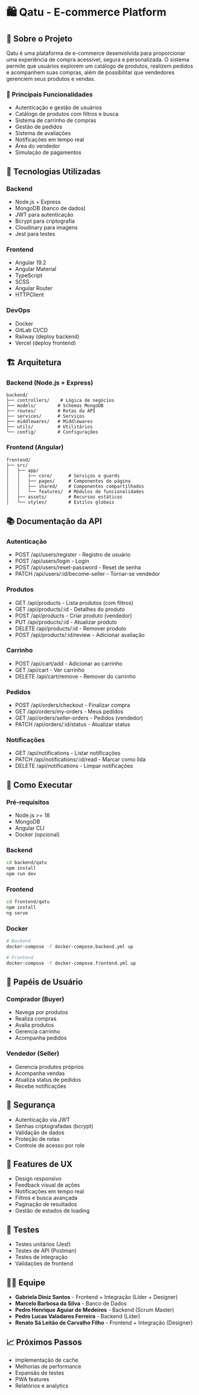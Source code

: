 # 🛍️ Qatu - E-commerce Platform

## 📖 Sobre o Projeto

Qatu é uma plataforma de e-commerce desenvolvida para proporcionar uma experiência de compra acessível, segura e personalizada. O sistema permite que usuários explorem um catálogo de produtos, realizem pedidos e acompanhem suas compras, além de possibilitar que vendedores gerenciem seus produtos e vendas.

### 🎯 Principais Funcionalidades

- Autenticação e gestão de usuários
- Catálogo de produtos com filtros e busca
- Sistema de carrinho de compras
- Gestão de pedidos
- Sistema de avaliações
- Notificações em tempo real
- Área do vendedor
- Simulação de pagamentos

## 🔧 Tecnologias Utilizadas

### Backend

- Node.js + Express
- MongoDB (banco de dados)
- JWT para autenticação
- Bcrypt para criptografia
- Cloudinary para imagens
- Jest para testes

### Frontend

- Angular 19.2
- Angular Material
- TypeScript
- SCSS
- Angular Router
- HTTPClient

### DevOps

- Docker
- GitLab CI/CD
- Railway (deploy backend)
- Vercel (deploy frontend)

## 🏗️ Arquitetura

### Backend (Node.js + Express)

```
backend/
├── controllers/    # Lógica de negócios
├── models/        # Schemas MongoDB
├── routes/        # Rotas da API
├── services/      # Serviços
├── middlewares/   # Middlewares
├── utils/         # Utilitários
└── config/        # Configurações
```

### Frontend (Angular)

```
frontend/
├── src/
│   ├── app/
│   │   ├── core/      # Serviços e guards
│   │   ├── pages/     # Componentes de página
│   │   ├── shared/    # Componentes compartilhados
│   │   └── features/  # Módulos de funcionalidades
│   ├── assets/        # Recursos estáticos
│   └── styles/        # Estilos globais
```

## 📚 Documentação da API

### Autenticação

- POST /api/users/register - Registro de usuário
- POST /api/users/login - Login
- POST /api/users/reset-password - Reset de senha
- PATCH /api/users/:id/become-seller - Tornar-se vendedor

### Produtos

- GET /api/products - Lista produtos (com filtros)
- GET /api/products/:id - Detalhes do produto
- POST /api/products - Criar produto (vendedor)
- PUT /api/products/:id - Atualizar produto
- DELETE /api/products/:id - Remover produto
- POST /api/products/:id/review - Adicionar avaliação

### Carrinho

- POST /api/cart/add - Adicionar ao carrinho
- GET /api/cart - Ver carrinho
- DELETE /api/cart/remove - Remover do carrinho

### Pedidos

- POST /api/orders/checkout - Finalizar compra
- GET /api/orders/my-orders - Meus pedidos
- GET /api/orders/seller-orders - Pedidos (vendedor)
- PATCH /api/orders/:id/status - Atualizar status

### Notificações

- GET /api/notifications - Listar notificações
- PATCH /api/notifications/:id/read - Marcar como lida
- DELETE /api/notifications - Limpar notificações

## 🚀 Como Executar

### Pré-requisitos

- Node.js >= 18
- MongoDB
- Angular CLI
- Docker (opcional)

### Backend

```bash
cd backend/qatu
npm install
npm run dev
```

### Frontend

```bash
cd frontend/qatu
npm install
ng serve
```

### Docker

```bash
# Backend
docker-compose -f docker-compose.backend.yml up

# Frontend
docker-compose -f docker-compose.frontend.yml up
```

## 👥 Papéis de Usuário

### Comprador (Buyer)

- Navega por produtos
- Realiza compras
- Avalia produtos
- Gerencia carrinho
- Acompanha pedidos

### Vendedor (Seller)

- Gerencia produtos próprios
- Acompanha vendas
- Atualiza status de pedidos
- Recebe notificações

## 🔐 Segurança

- Autenticação via JWT
- Senhas criptografadas (bcrypt)
- Validação de dados
- Proteção de rotas
- Controle de acesso por role

## 📱 Features de UX

- Design responsivo
- Feedback visual de ações
- Notificações em tempo real
- Filtros e busca avançada
- Paginação de resultados
- Gestão de estados de loading

## 🧪 Testes

- Testes unitários (Jest)
- Testes de API (Postman)
- Testes de integração
- Validações de frontend

## 👨‍💻 Equipe

- **Gabriela Diniz Santos** - Frontend + Integração (Líder + Designer)
- **Marcelo Barbosa da Silva** - Banco de Dados
- **Pedro Henrique Aguiar de Medeiros** - Backend (Scrum Master)
- **Pedro Lucas Valadares Ferreira** - Backend (Líder)
- **Renato Sá Leitão de Carvalho Filho** - Frontend + Integração (Designer)

## 📈 Próximos Passos

- Implementação de cache
- Melhorias de performance
- Expansão de testes
- PWA features
- Relatórios e analytics
